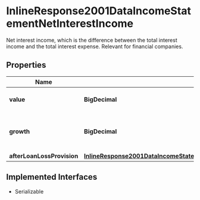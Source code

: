 

# InlineResponse2001DataIncomeStatementNetInterestIncome

Net interest income, which is the difference between the total interest income and the total interest expense. Relevant for financial companies.

## Properties

Name | Type | Description | Notes
------------ | ------------- | ------------- | -------------
**value** | **BigDecimal** | Value of the net interest income. |  [optional]
**growth** | **BigDecimal** | Annual growth rate of the net interest income. |  [optional]
**afterLoanLossProvision** | [**InlineResponse2001DataIncomeStatementNetInterestIncomeAfterLoanLossProvision**](InlineResponse2001DataIncomeStatementNetInterestIncomeAfterLoanLossProvision.md) |  |  [optional]


## Implemented Interfaces

* Serializable


